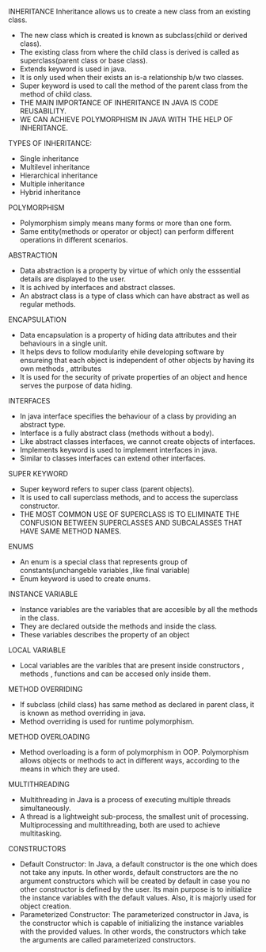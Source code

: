 INHERITANCE
Inheritance allows us to create a new class from an existing class.
  -  The new class which is created is known as subclass(child or derived class).
  -  The existing class from where the child  class is derived is called as superclass(parent class or base class).
  -  Extends keyword is used in java.
  -  It is only used when their exists an is-a relationship b/w two classes.
  -  Super keyword is used to call the method of the parent class from the method of  child class.
  -  THE MAIN IMPORTANCE OF INHERITANCE IN JAVA IS CODE REUSABILITY.
  -  WE CAN ACHIEVE POLYMORPHISM IN JAVA WITH THE HELP OF INHERITANCE.
 
 TYPES OF INHERITANCE:
 - Single inheritance
 - Multilevel inheritance
 - Hierarchical inheritance
 - Multiple inheritance
 - Hybrid inheritance




POLYMORPHISM
 - Polymorphism simply means many forms or more than one form.
 - Same entity(methods or operator or object) can perform different operations in different scenarios.
 
 
 
 
 ABSTRACTION
 -  Data abstraction is a property by  virtue of which only the esssential details are displayed to the user.
 -  It is achived by interfaces and abstract classes.
 -  An abstract class is a type of class which can have abstract as well as regular methods.

 ENCAPSULATION
 -  Data encapsulation is a property of hiding data attributes and their behaviours in a single unit.
 -  It helps devs to follow modularity ehile developing software by ensureing that each object is independent of other objects
    by having its own methods , attributes
 -  It is used for the security of private properties of an object and hence serves the purpose of data hiding.
 
 
 INTERFACES
 -  In java interface specifies the behaviour of a class by providing an abstract type.
 -  Interface is a fully abstract class (methods without a body).
 -  Like abstract classes  interfaces, we cannot create objects of interfaces.
 -  Implements keyword is used to implement interfaces in java.
 -  Similar to classes interfaces can extend other interfaces.
 
 
 SUPER KEYWORD
 - Super keyword refers to super class (parent objects).
 - It is used to call superclass methods, and to access the superclass constructor.
 - THE MOST COMMON USE OF SUPERCLASS IS TO ELIMINATE THE CONFUSION BETWEEN SUPERCLASSES AND SUBCALASSES THAT HAVE SAME METHOD NAMES.


 ENUMS
 - An enum is a special class that represents group of constants(unchangeble variables ,like final variable)
 - Enum keyword is used to create enums.


 INSTANCE VARIABLE
 - Instance variables are the variables that are accesible by all the methods in the class.
 - They are declared outside the methods and inside the class.
 - These variables describes the property of an object
 
 LOCAL VARIABLE
 - Local variables are the varibles that are present inside constructors , methods , functions and can be accesed only inside them.


 METHOD OVERRIDING
 - If subclass (child class) has same method as declared in parent class, it is known as method overriding in java.
 - Method overriding is used for runtime polymorphism.

 METHOD OVERLOADING
 - Method overloading is a form of polymorphism in OOP. Polymorphism allows objects or methods    to act in different ways, according to the means in which they are used. 


 MULTITHREADING
 - Multithreading in Java is a process of executing multiple threads simultaneously.
 - A thread is a lightweight sub-process, the smallest unit of processing. Multiprocessing and multithreading, both are used to achieve multitasking.


 CONSTRUCTORS
- Default Constructor: In Java, a default constructor is the one which does not take any inputs. In other words, default constructors are the no argument constructors   which will be created by default in case you no other constructor is defined by the user. Its main purpose is to initialize the instance variables with the default      values. Also, it is majorly used for object creation. 
- Parameterized Constructor: The parameterized constructor in Java, is the constructor which is capable of initializing the instance variables with the provided values. In other words, the constructors which take the arguments are called parameterized constructors.

 
 
 
